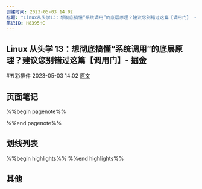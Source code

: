 ```yaml
---
创建时间: 2023-05-03 14:02
标题: "Linux从头学13：想彻底搞懂“系统调用”的底层原理？建议您别错过这篇【调用门】 - 掘金"
笔记ID: H8395HC
---
```


## Linux 从头学 13：想彻底搞懂“系统调用”的底层原理？建议您别错过这篇【调用门】- 掘金

 #五彩插件 2023-05-03 14:02 [原文](https://juejin.cn/post/7010544086071377934)

## 页面笔记

%%begin pagenote%%

%%end pagenote%%

## 划线列表

%%begin highlights%%
%%end highlights%%

## 其他

